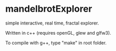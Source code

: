 # mandelbrotExplorer
simple interactive, real time, fractal explorer.

Written in c++ (requires openGL, glew and glfw3).

To compile with g++, type "make" in root folder.
